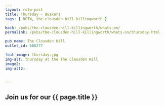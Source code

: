```yaml
---
layout: rotw-post
title: Thursday - Buskers
tags: [ ROTW, the-clousden-hill-killingworth ]

back: /pubs/the-clousden-hill-killingworth/whats-on/
permalink: /pubs/the-clousden-hill-killingworth/whats-on/thursday.html

pub_name: The Clousden Hill
outlet_id: 680277

feat-image: thursday.jpg
img-alt: thursday at the The Clousden Hill
image2:
img-alt2:


---
```


<h2>Join us for our {{ page.title }}</h2>





